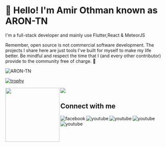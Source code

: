 # 👋 Hello! I'm Amir Othman known as ARON-TN
I'm a full-stack developer and mainly use Flutter,React & MeteorJS

Remember, open source is not commercial software development. The projects I share here are just tools I've built for myself to make my life better. Be mindful and respect the time that I (and every other contributor) provide to the community free of charge. 💜

<p align="left"> <img src="https://komarev.com/ghpvc/?username=ARON-TN&label=Views&color=blue&style=plastic" alt="ARON-TN" /> </p>

[![trophy](https://github-profile-trophy.vercel.app/?username=X-SLAYER)](https://github.com/ryo-ma/github-profile-trophy)

<div>
  <img height="170" align="left" src="https://github-readme-stats.vercel.app/api?username=ARON-TN&count_private=true&include_all_commits=true" />
  <img src="https://github-readme-stats.vercel.app/api/top-langs/?username=ARON-TN&layout=compact" />
</div>

## Connect with me
[<img align="left" alt="facebook" src="https://img.shields.io/badge/facebook-%231877F2.svg?&style=for-the-badge&logo=facebook&logoColor=white" />](https://www.facebook.com/Aron.Tn/)
[<img align="left" alt="youtube" src="https://img.shields.io/badge/YOUTUBE-red?logo=youtube&logoColor=white&style=for-the-badge" />](https://www.youtube.com/arontnxofficial)
[<img align="left" alt="youtube" src="https://img.shields.io/badge/TWITTER-blue?logo=twitter&logoColor=white&style=for-the-badge" />](https://twitter.com/amyr_gov)
[<img align="left" alt="youtube" src="https://img.shields.io/badge/TELEGRAM-blue?logo=telegram&logoColor=white&style=for-the-badge" />](https://t.me/aron_tn)
[<img align="left" alt="youtube" src="https://img.shields.io/badge/ICQ-green?logo=icq&logoColor=white&style=for-the-badge" />](https://icq.im/aron_tn)


<br/>
<br/>
